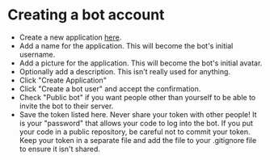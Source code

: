 # Creating a bot account
- Create a new application [here](https://discordapp.com/developers/applications/me).
- Add a name for the application. This will become the bot's initial username.
- Add a picture for the application. This will become the bot's initial avatar.
- Optionally add a description. This isn't really used for anything.
- Click "Create Application"
- Click "Create a bot user" and accept the confirmation.
- Check "Public bot" if you want people other than yourself to be able to invite the bot to their server.
- Save the token listed here. Never share your token with other people! It is your "password" that allows your code to log into the bot. If you put your code in a public repository, be careful not to commit your token. Keep your token in a separate file and add the file to your .gitignore file to ensure it isn't shared.